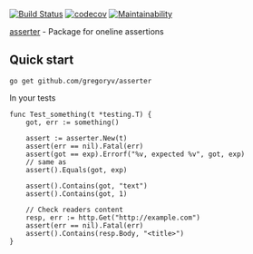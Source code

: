 [![Build Status](https://travis-ci.org/gregoryv/asserter.svg?branch=master)](https://travis-ci.org/gregoryv/asserter)
[![codecov](https://codecov.io/gh/gregoryv/asserter/branch/master/graph/badge.svg)](https://codecov.io/gh/gregoryv/asserter)
[![Maintainability](https://api.codeclimate.com/v1/badges/b0001c5ba7cd098b183d/maintainability)](https://codeclimate.com/github/gregoryv/asserter/maintainability)

[asserter](https://godoc.org/github.com/gregoryv/asserter) - Package for oneline assertions

## Quick start

    go get github.com/gregoryv/asserter

In your tests

    func Test_something(t *testing.T) {
        got, err := something()

        assert := asserter.New(t)
        assert(err == nil).Fatal(err)
        assert(got == exp).Errorf("%v, expected %v", got, exp)
	    // same as
	    assert().Equals(got, exp)

        assert().Contains(got, "text")
	    assert().Contains(got, 1)

	    // Check readers content
	    resp, err := http.Get("http://example.com")
	    assert(err == nil).Fatal(err)
	    assert().Contains(resp.Body, "<title>")
    }
